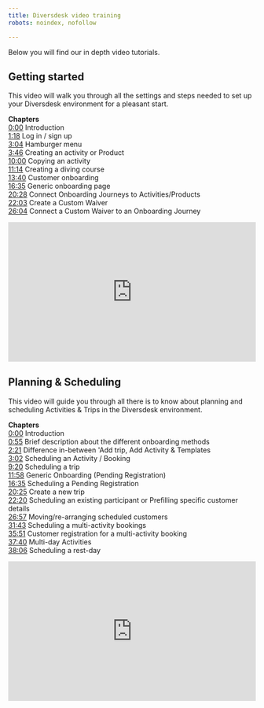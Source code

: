 ```yaml
---
title: Diversdesk video training
robots: noindex, nofollow

---
```


Below you will find our in depth video tutorials.

## Getting started
This video will walk you through all the settings and steps needed to set up your Diversdesk environment for a pleasant start.

**Chapters** </br>
[0:00](https://www.loom.com/share/ac3c1b550cbd4f4888116b99a29e9679?t=0) Introduction </br>
[1:18](https://www.loom.com/share/ac3c1b550cbd4f4888116b99a29e9679?t=78) Log in / sign up </br>
[3:04](https://www.loom.com/share/ac3c1b550cbd4f4888116b99a29e9679?t=184) Hamburger menu </br>
[3:46](https://www.loom.com/share/ac3c1b550cbd4f4888116b99a29e9679?t=226) Creating an activity or Product </br>
[10:00](https://www.loom.com/share/ac3c1b550cbd4f4888116b99a29e9679?t=600) Copying an activity </br>
[11:14](https://www.loom.com/share/ac3c1b550cbd4f4888116b99a29e9679?t=674) Creating a diving course</br>
[13:40](https://www.loom.com/share/ac3c1b550cbd4f4888116b99a29e9679?t=820) Customer onboarding </br>
[16:35](https://www.loom.com/share/ac3c1b550cbd4f4888116b99a29e9679?t=995) Generic onboarding page </br>
[20:28](https://www.loom.com/share/ac3c1b550cbd4f4888116b99a29e9679?t=1228) Connect Onboarding Journeys to Activities/Products </br>
[22:03](https://www.loom.com/share/ac3c1b550cbd4f4888116b99a29e9679?t=1323) Create a Custom Waiver</br>
[26:04](https://www.loom.com/share/ac3c1b550cbd4f4888116b99a29e9679?t=1564) Connect a Custom Waiver to an Onboarding Journey </br>


<div style="position: relative; padding-bottom: 56.25%; height: 0;"><iframe src="https://www.loom.com/embed/ac3c1b550cbd4f4888116b99a29e9679?sid=9e927a70-3f5b-47b8-9c33-4954b7db524a" frameborder="0" webkitallowfullscreen mozallowfullscreen allowfullscreen style="position: absolute; top: 0; left: 0; width: 100%; height: 100%;"></iframe></div>


    
## Planning & Scheduling
This video will guide you through all there is to know about planning and scheduling Activities & Trips in the Diversdesk environment.

**Chapters** </br>
[0:00](https://www.loom.com/share/e229ccf8e50345afaadfc66f05ffa9de?t=0) Introduction</br>
[0:55](https://www.loom.com/share/e229ccf8e50345afaadfc66f05ffa9de?t=55) Brief description about the different onboarding methods</br>
[2:21](https://www.loom.com/share/e229ccf8e50345afaadfc66f05ffa9de?t=141) Difference in-between 'Add trip, Add Activity & Templates</br>
[3:02](https://www.loom.com/share/e229ccf8e50345afaadfc66f05ffa9de?t=182) Scheduling an Activity / Booking</br>
[9:20](https://www.loom.com/share/e229ccf8e50345afaadfc66f05ffa9de?t=560) Scheduling a trip</br>
[11:58](https://www.loom.com/share/e229ccf8e50345afaadfc66f05ffa9de?t=560) Generic Onboarding (Pending Registration) </br>
[16:35](https://www.loom.com/share/e229ccf8e50345afaadfc66f05ffa9de?t=997) Scheduling a Pending Registration</br>
[20:25](https://www.loom.com/share/e229ccf8e50345afaadfc66f05ffa9de?t=1225) Create a new trip</br>
[22:20](https://www.loom.com/share/e229ccf8e50345afaadfc66f05ffa9de?t=1340) Scheduling an existing participant or Prefilling specific customer details </br>
[26:57](https://www.loom.com/share/e229ccf8e50345afaadfc66f05ffa9de?t=1617) Moving/re-arranging scheduled customers </br>
[31:43](https://www.loom.com/share/e229ccf8e50345afaadfc66f05ffa9de?t=1903) Scheduling a multi-activity bookings </br>
[35:51](https://www.loom.com/share/e229ccf8e50345afaadfc66f05ffa9de?t=2151) Customer registration for a multi-activity booking </br>
[37:40](https://www.loom.com/share/e229ccf8e50345afaadfc66f05ffa9de?t=2260) Multi-day Activities </br>
[38:06](https://www.loom.com/share/e229ccf8e50345afaadfc66f05ffa9de?t=2286) Scheduling a rest-day
</br>

<div style="position: relative; padding-bottom: 56.25%; height: 0;"><iframe src="https://www.loom.com/embed/e229ccf8e50345afaadfc66f05ffa9de?sid=6dd6022e-2ea0-4209-89d7-e47f85271662" frameborder="0" webkitallowfullscreen mozallowfullscreen allowfullscreen style="position: absolute; top: 0; left: 0; width: 100%; height: 100%;"></iframe></div>